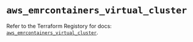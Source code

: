 # `aws_emrcontainers_virtual_cluster`

Refer to the Terraform Registory for docs: [`aws_emrcontainers_virtual_cluster`](https://www.terraform.io/docs/providers/aws/r/emrcontainers_virtual_cluster).
